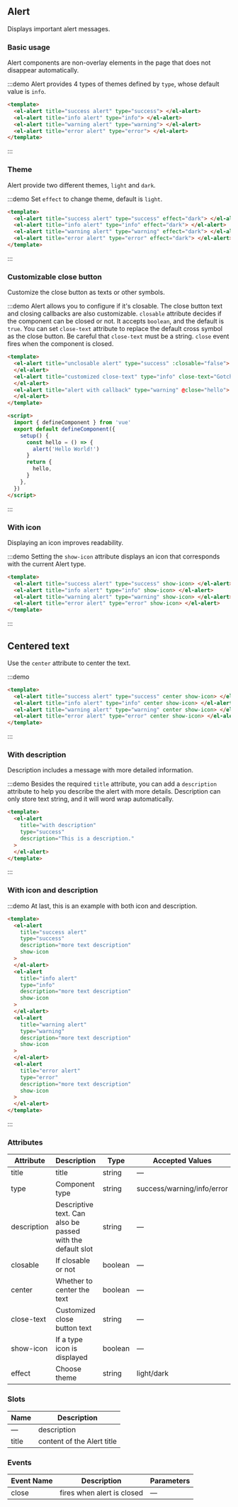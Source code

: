 ## Alert

Displays important alert messages.

### Basic usage

Alert components are non-overlay elements in the page that does not disappear automatically.

:::demo Alert provides 4 types of themes defined by `type`, whose default value is `info`.

```html
<template>
  <el-alert title="success alert" type="success"> </el-alert>
  <el-alert title="info alert" type="info"> </el-alert>
  <el-alert title="warning alert" type="warning"> </el-alert>
  <el-alert title="error alert" type="error"> </el-alert>
</template>
```

:::

### Theme

Alert provide two different themes, `light` and `dark`.

:::demo Set `effect` to change theme, default is `light`.

```html
<template>
  <el-alert title="success alert" type="success" effect="dark"> </el-alert>
  <el-alert title="info alert" type="info" effect="dark"> </el-alert>
  <el-alert title="warning alert" type="warning" effect="dark"> </el-alert>
  <el-alert title="error alert" type="error" effect="dark"> </el-alert>
</template>
```

:::

### Customizable close button

Customize the close button as texts or other symbols.

:::demo Alert allows you to configure if it's closable. The close button text and closing callbacks are also customizable. `closable` attribute decides if the component can be closed or not. It accepts `boolean`, and the default is `true`. You can set `close-text` attribute to replace the default cross symbol as the close button. Be careful that `close-text` must be a string. `close` event fires when the component is closed.

```html
<template>
  <el-alert title="unclosable alert" type="success" :closable="false">
  </el-alert>
  <el-alert title="customized close-text" type="info" close-text="Gotcha">
  </el-alert>
  <el-alert title="alert with callback" type="warning" @close="hello">
  </el-alert>
</template>

<script>
  import { defineComponent } from 'vue'
  export default defineComponent({
    setup() {
      const hello = () => {
        alert('Hello World!')
      }
      return {
        hello,
      }
    },
  })
</script>
```

:::

### With icon

Displaying an icon improves readability.

:::demo Setting the `show-icon` attribute displays an icon that corresponds with the current Alert type.

```html
<template>
  <el-alert title="success alert" type="success" show-icon> </el-alert>
  <el-alert title="info alert" type="info" show-icon> </el-alert>
  <el-alert title="warning alert" type="warning" show-icon> </el-alert>
  <el-alert title="error alert" type="error" show-icon> </el-alert>
</template>
```

:::

## Centered text

Use the `center` attribute to center the text.

:::demo

```html
<template>
  <el-alert title="success alert" type="success" center show-icon> </el-alert>
  <el-alert title="info alert" type="info" center show-icon> </el-alert>
  <el-alert title="warning alert" type="warning" center show-icon> </el-alert>
  <el-alert title="error alert" type="error" center show-icon> </el-alert>
</template>
```

:::

### With description

Description includes a message with more detailed information.

:::demo Besides the required `title` attribute, you can add a `description` attribute to help you describe the alert with more details. Description can only store text string, and it will word wrap automatically.

```html
<template>
  <el-alert
    title="with description"
    type="success"
    description="This is a description."
  >
  </el-alert>
</template>
```

:::

### With icon and description

:::demo At last, this is an example with both icon and description.

```html
<template>
  <el-alert
    title="success alert"
    type="success"
    description="more text description"
    show-icon
  >
  </el-alert>
  <el-alert
    title="info alert"
    type="info"
    description="more text description"
    show-icon
  >
  </el-alert>
  <el-alert
    title="warning alert"
    type="warning"
    description="more text description"
    show-icon
  >
  </el-alert>
  <el-alert
    title="error alert"
    type="error"
    description="more text description"
    show-icon
  >
  </el-alert>
</template>
```

:::

### Attributes

| Attribute   | Description                                                | Type    | Accepted Values            | Default |
| ----------- | ---------------------------------------------------------- | ------- | -------------------------- | ------- |
| title       | title                                                      | string  | —                          | —       |
| type        | Component type                                             | string  | success/warning/info/error | info    |
| description | Descriptive text. Can also be passed with the default slot | string  | —                          | —       |
| closable    | If closable or not                                         | boolean | —                          | true    |
| center      | Whether to center the text                                 | boolean | —                          | false   |
| close-text  | Customized close button text                               | string  | —                          | —       |
| show-icon   | If a type icon is displayed                                | boolean | —                          | false   |
| effect      | Choose theme                                               | string  | light/dark                 | light   |

### Slots

| Name  | Description                |
| ----- | -------------------------- |
| —     | description                |
| title | content of the Alert title |

### Events

| Event Name | Description                | Parameters |
| ---------- | -------------------------- | ---------- |
| close      | fires when alert is closed | —          |
